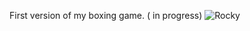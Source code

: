 First version of my boxing game. ( in progress)
![Rocky](https://github.com/Tamaza/Python/blob/master/Rocky_V1/pics/rockyy.PNG)
